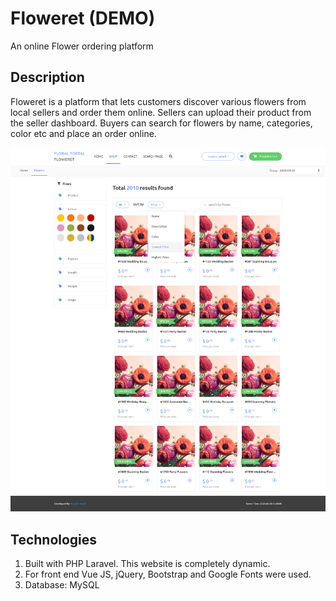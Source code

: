 # Floweret (DEMO)
An online Flower ordering platform

## Description
Floweret is a platform that lets customers discover various flowers from local sellers and order them online. Sellers
can upload their product from the seller dashboard. Buyers can search for flowers by name, categories, color etc and
place an order online.

![GitHub Logo](/public/images/ss_floweret.png)


## Technologies
1. Built with PHP Laravel. This website is completely dynamic.
1. For front end Vue JS, jQuery, Bootstrap and Google Fonts were used.
1. Database: MySQL
   

